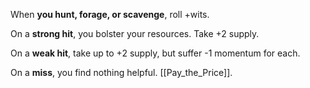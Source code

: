 When **you hunt, forage, or scavenge**, roll +wits. 

On a **strong hit**, you bolster your resources. Take +2 supply. 

On a **weak hit**, take up to +2 supply, but suffer -1 momentum for each. 

On a **miss**, you find nothing helpful. [[Pay_the_Price]].